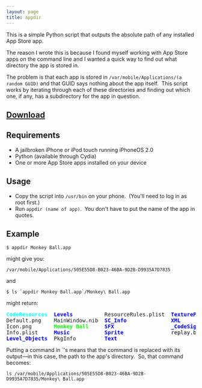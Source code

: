 ```yaml
--- 
layout: page
title: appdir
---
```


This is a simple Python script that outputs the absolute path of any installed
App Store app.

The reason I wrote this is because I found myself working with App Store apps on
the command line and I wanted a quick way to find out what directory the app is
stored in.

The problem is that each app is stored in `/var/mobile/Applications/(a random GUID)`
and that GUID says nothing about the app itself.&nbsp; This script works by
iterating through each of these directories and finding out which one, if any,
has a subdirectory for the app in question.

## [Download](http://uploads.srwz.us/script/appdir)

## Requirements

* A jailbroken iPhone or iPod touch running iPhoneOS 2.0
* Python (available through Cydia)
* One or more App Store apps installed on your device

## Usage

* Copy the script into `/usr/bin` on your phone.&nbsp; (You'll need to log in
  as root first.)
* Run `appdir (name of app)`.&nbsp; You don't have to put the name of the app
  in quotes.

## Example

    $ appdir Monkey Ball.app

might give you:

    /var/mobile/Applications/505E55D8-B023-46BA-9D2B-D9935A7D7835

and

    $ ls `appdir Monkey Ball.app`/Monkey\ Ball.app

might return:

<pre><span style="color: #00ffff;"><strong>CodeResources</strong></span>  <span style="color: #0000ff;"><strong>Levels</strong></span>          ResourceRules.plist  <strong><span style="color: #0000ff;">TexturePackages</span></strong>
Default.png    MainWindow.nib  <strong><span style="color: #0000ff;">SC_Info</span></strong>              <strong><span style="color: #0000ff;">XML</span></strong>
Icon.png       <span style="color: #00ff00;"><strong>Monkey Ball</strong></span>     <strong><span style="color: #0000ff;">SFX</span></strong>                  <strong><span style="color: #0000ff;">_CodeSignature</span></strong>
Info.plist     <strong><span style="color: #0000ff;">Music</span></strong>           <strong><span style="color: #0000ff;">Sprite</span></strong>               <span style="color: #000000;">replay.bin</span>
<strong><span style="color: #0000ff;">Level_Objects</span></strong>  PkgInfo         <strong><span style="color: #0000ff;">Text</span></strong>
</pre>

Putting a command in &#x60;'s means that the command is replaced with its
output&mdash;in this case, the path to the app's directory.&nbsp; So, that
command becomes:

    ls /var/mobile/Applications/505E55D8-B023-46BA-9D2B-D9935A7D7835/Monkey\ Ball.app

